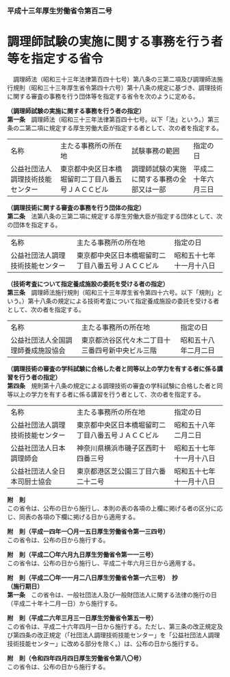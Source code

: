 ### 平成十三年厚生労働省令第百二号  
# 調理師試験の実施に関する事務を行う者等を指定する省令  
　調理師法（昭和三十三年法律第百四十七号）第八条の三第二項及び調理師法施行規則（昭和三十三年厚生省令第四十六号）第十八条の規定に基づき、調理技術に関する審査の事務を行う団体等を指定する省令を次のように定める。  
  
**（調理師試験の実施に関する事務を行う者の指定）**  
**第一条**　調理師法（昭和三十三年法律第百四十七号。以下「法」という。）第三条の二第二項に規定する厚生労働大臣が指定する者として、次の者を指定する。  

|||||  
| --- | --- | --- | --- |  
|名称|主たる事務所の所在地|試験事務の範囲|指定の日|  
|公益社団法人調理技術技能センター|東京都中央区日本橋堀留町二丁目八番五号ＪＡＣＣビル|調理師試験の実施に関する事務の全部又は一部|平成二十年六月三日|  
  
  
**（調理技術に関する審査の事務を行う団体の指定）**  
**第二条**　法第八条の三第二項に規定する厚生労働大臣が指定する団体として、次の団体を指定する。  

||||  
| --- | --- | --- |  
|名称|主たる事務所の所在地|指定の日|  
|公益社団法人調理技術技能センター|東京都中央区日本橋堀留町二丁目八番五号ＪＡＣＣビル|昭和五十七年十一月十八日|  
  
  
**（技術考査について指定養成施設の委託を受ける者の指定）**  
**第三条**　調理師法施行規則（昭和三十三年厚生省令第四十六号。以下「規則」という。）第十八条の規定による技術考査について指定養成施設の委託を受ける者として、次の者を指定する。  

||||  
| --- | --- | --- |  
|名称|主たる事務所の所在地|指定の日|  
|公益社団法人全国調理師養成施設協会|東京都渋谷区代々木二丁目十三番四号新中央ビル三階|昭和五十八年二月二日|  
  
  
**（調理技術の審査の学科試験に合格した者と同等以上の学力を有する者に係る講習を行う者の指定）**  
**第四条**　規則第十八条の規定による調理技術の審査の学科試験に合格した者と同等以上の学力を有する者に係る講習を行う者として、次の者を指定する。  

||||  
| --- | --- | --- |  
|名称|主たる事務所の所在地|指定の日|  
|公益社団法人調理技術技能センター|東京都中央区日本橋堀留町二丁目八番五号ＪＡＣＣビル|昭和五十八年二月二日|  
|公益社団法人日本調理師会|神奈川県横浜市磯子区西町十四番三号|昭和五十七年十一月十八日|  
|公益社団法人全日本司厨士協会|東京都港区芝公園三丁目六番二十二号|昭和五十七年十一月十八日|  
  
  
**附　則**  
この省令は、公布の日から施行し、本則の表の各項の上欄に掲げる者の区分に応じ、同表の各項の下欄に掲げる日から適用する。  
  
**附　則（平成一四年一〇月一五日厚生労働省令第一三四号）**  
この省令は、公布の日から施行する。  
  
**附　則（平成二〇年六月九日厚生労働省令第一一三号）**  
この省令は、公布の日から施行し、平成二十年六月三日から適用する。  
  
**附　則（平成二〇年一一月二八日厚生労働省令第一六三号）　抄**  
**（施行期日）**  
**第一条**　この省令は、一般社団法人及び一般財団法人に関する法律の施行の日（平成二十年十二月一日）から施行する。  
  
**附　則（平成二六年三月三一日厚生労働省令第五一号）**  
この省令は、平成二十六年四月一日から施行する。ただし、第三条の改正規定及び第四条の改正規定（「社団法人調理技術技能センター」を「公益社団法人調理技術技能センター」に改める部分を除く。）は、公布の日から施行する。  
  
**附　則（令和四年四月四日厚生労働省令第八〇号）**  
この省令は、公布の日から施行する。  
  

